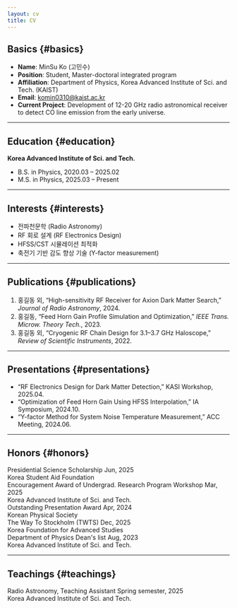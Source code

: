 ```yaml
---
layout: cv
title: CV
---
```


<!-- 
  아래 헤딩(##)에는 반드시 {#anchor} 형태의 id를 써줘야
  사이드바 네비게이션 링크가 각 섹션으로 이동합니다.
-->

## Basics {#basics}

- **Name**: MinSu Ko (고민수)  
- **Position**: Student, Master-doctoral integrated program
- **Affiliation**: Department of Physics, Korea Advanced Institute of Sci. and Tech. (KAIST)
- **Email**: komin0310@kaist.ac.kr
- **Current Project**: Development of 12-20 GHz radio astronomical receiver to detect CO line emission from the early universe.

---

## Education {#education}

**Korea Advanced Institute of Sci. and Tech.**  
- B.S. in Physics, 2020.03 – 2025.02  
- M.S. in Physics, 2025.03 – Present  

---

## Interests {#interests}

- 전파천문학 (Radio Astronomy)  
- RF 회로 설계 (RF Electronics Design)  
- HFSS/CST 시뮬레이션 최적화  
- 축전기 기반 감도 향상 기술 (Y-factor measurement)

---

## Publications {#publications}

1. 홍길동 외, “High-sensitivity RF Receiver for Axion Dark Matter Search,” *Journal of Radio Astronomy*, 2024.  
2. 홍길동, “Feed Horn Gain Profile Simulation and Optimization,” *IEEE Trans. Microw. Theory Tech.*, 2023.  
3. 홍길동 외, “Cryogenic RF Chain Design for 3.1–3.7 GHz Haloscope,” *Review of Scientific Instruments*, 2022.  

---

## Presentations {#presentations}

- “RF Electronics Design for Dark Matter Detection,” KASI Workshop, 2025.04.  
- “Optimization of Feed Horn Gain Using HFSS Interpolation,” IA Symposium, 2024.10.  
- “Y-factor Method for System Noise Temperature Measurement,” ACC Meeting, 2024.06.  

---

## Honors {#honors}

<div class="honor-item">
  <div class="honor-header">
    <span class="honor-title">Presidential Science Scholarship</span>
    <span class="honor-date">Jun, 2025</span>
  </div>
  <div class="honor-institution">Korea Student Aid Foundation</div>
</div>

<div class="honor-item">
  <div class="honor-header">
    <span class="honor-title">Encouragement Award of Undergrad. Research Program Workshop</span>
    <span class="honor-date">Mar, 2025</span>
  </div>
  <div class="honor-institution">Korea Advanced Institute of Sci. and Tech.</div>
</div>

<div class="honor-item">
  <div class="honor-header">
    <span class="honor-title">Outstanding Presentation Award</span>
    <span class="honor-date">Apr, 2024</span>
  </div>
  <div class="honor-institution">Korean Physical Society</div>
</div>

<div class="honor-item">
  <div class="honor-header">
    <span class="honor-title">The Way To Stockholm (TWTS)</span>
    <span class="honor-date">Dec, 2025</span>
  </div>
  <div class="honor-institution">Korea Foundation for Advanced Studies</div>
</div>

<div class="honor-item">
  <div class="honor-header">
    <span class="honor-title">Department of Physics Dean's list</span>
    <span class="honor-date">Aug, 2023</span>
  </div>
  <div class="honor-institution">Korea Advanced Institute of Sci. and Tech.</div>
</div>

---

## Teachings {#teachings}

<div class="honor-item">
  <div class="honor-header">
    <span class="honor-title">Radio Astronomy, Teaching Assistant</span>
    <span class="honor-date">Spring semester, 2025</span>
  </div>
  <div class="honor-institution">Korea Advanced Institute of Sci. and Tech.</div>
</div> 

